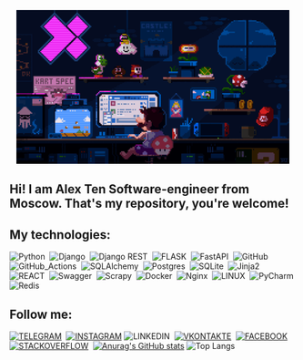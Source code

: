<p align="center"><img src="https://github.com/aten88/aten88/blob/main/assets/mario_developer.gif" /></p>

## Hi! I am Alex Ten Software-engineer from Moscow. That's my repository, you're welcome!

## My technologies:
![Python](https://img.shields.io/badge/PYTHON-3776AB.svg?&style=flat&logo=python&logoColor=black)&nbsp;
![Django](https://img.shields.io/badge/DJANGO-1f6e4b.svg?&style=flat&logo=django&logoColor=green)&nbsp;
![Django REST](https://img.shields.io/badge/Django_REST-1f6e4b.svg?&style=flat&logo=Django&logoColor=green)&nbsp;
![FLASK](https://img.shields.io/badge/FLASK-black.svg?&style=flat&logo=flask&logoColor=white)&nbsp;
![FastAPI](https://img.shields.io/badge/FASTAPI-409388.svg?&style=flat&logo=fastapi&logoColor=white)&nbsp;
![GitHub](https://img.shields.io/badge/GitHub-white.svg?&style=flat&logo=GitHub&logoColor=black)&nbsp;
![GitHub_Actions](https://img.shields.io/badge/GitHub_Actions-white.svg?&style=flat&logo=GitHubActions&logoColor=437FE1)&nbsp;
![SQLAlchemy](https://img.shields.io/badge/SQLAlchemy-red.svg?&style=flat&logo=SQLAlchemy&logoColor=black)&nbsp;
![Postgres](https://img.shields.io/badge/POSTGRESQL-000000.svg?&style=flat&logo=postgresql&logoColor=318CE7)&nbsp;
![SQLite](https://img.shields.io/badge/SQLITE-white.svg?&style=flat&logo=sqlite&logoColor=318CE7)&nbsp;
![Jinja2](https://img.shields.io/badge/Jinja2-blue.svg?&style=flat&logo=Jinja&logoColor=red)&nbsp;
![REACT](https://img.shields.io/badge/REACT-gray.svg?&style=flat&logo=REACT&logoColor=high)&nbsp;
![Swagger](https://img.shields.io/badge/Swagger-white.svg?&style=flat&logo=Swagger&logoColor=darkgreen)&nbsp;
![Scrapy](https://img.shields.io/badge/Scrapy-blue.svg?&style=flat&logo=Scrapy&logoColor=green)&nbsp;
![Docker](https://img.shields.io/badge/DOCKER-2496ED.svg?&style=flat&logo=docker&logoColor=white)&nbsp;
![Nginx](https://img.shields.io/badge/NGINX-269539.svg?&style=flat&logo=nginx&logoColor=white)&nbsp;
![LINUX](https://img.shields.io/badge/LINUX-FCC624?style=flat-square&logo=linux&logoColor=black)&nbsp;
![PyCharm](https://img.shields.io/badge/PYCHARM-gray.svg?&style=flat&logo=pycharm&logoColor=lightgreen)&nbsp;
![Redis](https://img.shields.io/badge/REDIS-DC382D.svg?&style=flat&logo=redis&logoColor=white)&nbsp;

## Follow me:
[![TELEGRAM](https://img.shields.io/badge/TELEGRAM-black.svg?&style=flat&logo=TELEGRAM&logoColor=blue)](https://t.me/aten88)&nbsp;
[![INSTAGRAM](https://img.shields.io/badge/INSTAGRAM-black.svg?&style=flat&logo=INSTAGRAM&logoColor=darkred)](https://www.instagram.com/10alexten10?igsh=MWJ1bG9tbjFvcXZhZg==)
![LINKEDIN](https://img.shields.io/badge/LINKEDIN-black.svg?&style=flat&logo=LINKEDIN&logoColor=5D73E1)&nbsp;
[![VKONTAKTE](https://img.shields.io/badge/VKONTAKTE-black.svg?&style=flat&logo=Vk&logoColor=3176F9)](https://vk.com/id183428416)&nbsp;
[![FACEBOOK](https://img.shields.io/badge/FACEBOOK-black.svg?&style=flat&logo=FACEBOOK&logoColor=2885D1)](https://www.facebook.com/profile.php?id=100047649590592&mibextid=LQQJ4d)&nbsp;
[![STACKOVERFLOW](https://img.shields.io/badge/STACK_OVERFLOW-black.svg?&style=flat&logo=STACKOVERFLOW&logoColor=E68837)](https://ru.stackoverflow.com/users/590484/%d0%90%d0%bb%d0%b5%d0%ba%d1%81-%d0%a2%d0%b5%d0%bd)&nbsp;
[![Anurag's GitHub stats](https://github-readme-stats.vercel.app/api?username=aten88&show_icons=true&theme=tokyonight)](https://github.com/anuraghazra/github-readme-stats)
![Top Langs](https://github-readme-stats.vercel.app/api/top-langs/?username=anuraghazra&hide_progress=true)
